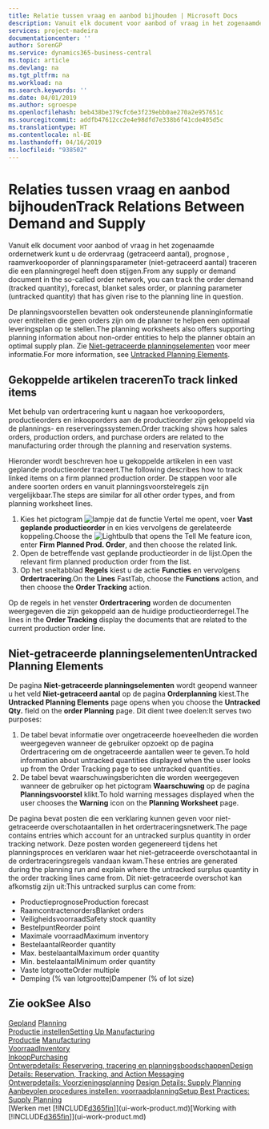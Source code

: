 ```yaml
---
title: Relatie tussen vraag en aanbod bijhouden | Microsoft Docs
description: Vanuit elk document voor aanbod of vraag in het zogenaamde ordernetwerk kunt u de ordervraag (getraceerd aantal), prognose , raamverkooporder of planningsparameter (niet-getraceerd aantal) traceren die een planningregel heeft doen stijgen.
services: project-madeira
documentationcenter: ''
author: SorenGP
ms.service: dynamics365-business-central
ms.topic: article
ms.devlang: na
ms.tgt_pltfrm: na
ms.workload: na
ms.search.keywords: ''
ms.date: 04/01/2019
ms.author: sgroespe
ms.openlocfilehash: beb438be379cfc6e3f239ebb0ae270a2e957651c
ms.sourcegitcommit: addfb47612cc2e4e98dfd7e338b6f41cde405d5c
ms.translationtype: HT
ms.contentlocale: nl-BE
ms.lasthandoff: 04/16/2019
ms.locfileid: "938502"
---
```

# <a name="track-relations-between-demand-and-supply"></a><span data-ttu-id="73b44-103">Relaties tussen vraag en aanbod bijhouden</span><span class="sxs-lookup"><span data-stu-id="73b44-103">Track Relations Between Demand and Supply</span></span>
<span data-ttu-id="73b44-104">Vanuit elk document voor aanbod of vraag in het zogenaamde ordernetwerk kunt u de ordervraag (getraceerd aantal), prognose , raamverkooporder of planningsparameter (niet-getraceerd aantal) traceren die een planningregel heeft doen stijgen.</span><span class="sxs-lookup"><span data-stu-id="73b44-104">From any supply or demand document in the so-called order network, you can track the order demand (tracked quantity), forecast, blanket sales order, or planning parameter (untracked quantity) that has given rise to the planning line in question.</span></span>

<span data-ttu-id="73b44-105">De planningsvoorstellen bevatten ook ondersteunende planninginformatie over entiteiten die geen orders zijn om de planner te helpen een optimaal leveringsplan op te stellen.</span><span class="sxs-lookup"><span data-stu-id="73b44-105">The planning worksheets also offers supporting planning information about non-order entities to help the planner obtain an optimal supply plan.</span></span> <span data-ttu-id="73b44-106">Zie [Niet-getraceerde planningselementen](production-how-track-demand-supply.md#untracked-planning-elements) voor meer informatie.</span><span class="sxs-lookup"><span data-stu-id="73b44-106">For more information, see [Untracked Planning Elements](production-how-track-demand-supply.md#untracked-planning-elements).</span></span>

## <a name="to-track-linked-items"></a><span data-ttu-id="73b44-107">Gekoppelde artikelen traceren</span><span class="sxs-lookup"><span data-stu-id="73b44-107">To track linked items</span></span>
<span data-ttu-id="73b44-108">Met behulp van ordertracering kunt u nagaan hoe verkooporders, productieorders en inkooporders aan de productieorder zijn gekoppeld via de plannings- en reserveringssystemen.</span><span class="sxs-lookup"><span data-stu-id="73b44-108">Order tracking shows how sales orders, production orders, and purchase orders are related to the manufacturing order through the planning and reservation systems.</span></span>

<span data-ttu-id="73b44-109">Hieronder wordt beschreven hoe u gekoppelde artikelen in een vast geplande productieorder traceert.</span><span class="sxs-lookup"><span data-stu-id="73b44-109">The following describes how to track linked items on a firm planned production order.</span></span> <span data-ttu-id="73b44-110">De stappen voor alle andere soorten orders en vanuit planningsvoorstelregels zijn vergelijkbaar.</span><span class="sxs-lookup"><span data-stu-id="73b44-110">The steps are similar for all other order types, and from planning worksheet lines.</span></span>

1. <span data-ttu-id="73b44-111">Kies het pictogram ![lampje dat de functie Vertel me opent](media/ui-search/search_small.png "Vertel me wat u wilt doen"), voer **Vast geplande productieorder** in en kies vervolgens de gerelateerde koppeling.</span><span class="sxs-lookup"><span data-stu-id="73b44-111">Choose the ![Lightbulb that opens the Tell Me feature](media/ui-search/search_small.png "Tell me what you want to do") icon, enter **Firm Planned Prod. Order**, and then choose the related link.</span></span>
2. <span data-ttu-id="73b44-112">Open de betreffende vast geplande productieorder in de lijst.</span><span class="sxs-lookup"><span data-stu-id="73b44-112">Open the relevant firm planned production order from the list.</span></span>
3. <span data-ttu-id="73b44-113">Op het sneltabblad **Regels** kiest u de actie **Functies** en vervolgens **Ordertracering**.</span><span class="sxs-lookup"><span data-stu-id="73b44-113">On the **Lines** FastTab, choose the **Functions** action, and then choose the **Order Tracking** action.</span></span>

<span data-ttu-id="73b44-114">Op de regels in het venster **Ordertracering** worden de documenten weergegeven die zijn gekoppeld aan de huidige productieorderregel.</span><span class="sxs-lookup"><span data-stu-id="73b44-114">The lines in the **Order Tracking** display the documents that are related to the current production order line.</span></span>

## <a name="untracked-planning-elements"></a><span data-ttu-id="73b44-115">Niet-getraceerde planningselementen</span><span class="sxs-lookup"><span data-stu-id="73b44-115">Untracked Planning Elements</span></span>
<span data-ttu-id="73b44-116">De pagina **Niet-getraceerde planningselementen** wordt geopend wanneer u het veld **Niet-getraceerd aantal** op de pagina **Orderplanning** kiest.</span><span class="sxs-lookup"><span data-stu-id="73b44-116">The **Untracked Planning Elements** page opens when you choose the **Untracked Qty.** field on the **order Planning** page.</span></span> <span data-ttu-id="73b44-117">Dit dient twee doelen:</span><span class="sxs-lookup"><span data-stu-id="73b44-117">It serves two purposes:</span></span>

1. <span data-ttu-id="73b44-118">De tabel bevat informatie over ongetraceerde hoeveelheden die worden weergegeven wanneer de gebruiker opzoekt op de pagina Ordertracering om de ongetraceerde aantallen weer te geven.</span><span class="sxs-lookup"><span data-stu-id="73b44-118">To hold information about untracked quantities displayed when the user looks up from the Order Tracking page to see untracked quantities.</span></span>
2. <span data-ttu-id="73b44-119">De tabel bevat waarschuwingsberichten die worden weergegeven wanneer de gebruiker op het pictogram **Waarschuwing** op de pagina **Planningsvoorstel** klikt.</span><span class="sxs-lookup"><span data-stu-id="73b44-119">To hold warning messages displayed when the user chooses the **Warning** icon on the **Planning Worksheet** page.</span></span>

<span data-ttu-id="73b44-120">De pagina bevat posten die een verklaring kunnen geven voor niet-getraceerde overschotaantallen in het ordertraceringsnetwerk.</span><span class="sxs-lookup"><span data-stu-id="73b44-120">The page contains entries which account for an untracked surplus quantity in order tracking network.</span></span> <span data-ttu-id="73b44-121">Deze posten worden gegenereerd tijdens het planningsproces en verklaren waar het niet-getraceerde overschotaantal in de ordertraceringsregels vandaan kwam.</span><span class="sxs-lookup"><span data-stu-id="73b44-121">These entries are generated during the planning run and explain where the untracked surplus quantity in the order tracking lines came from.</span></span> <span data-ttu-id="73b44-122">Dit niet-getraceerde overschot kan afkomstig zijn uit:</span><span class="sxs-lookup"><span data-stu-id="73b44-122">This untracked surplus can come from:</span></span>

- <span data-ttu-id="73b44-123">Productieprognose</span><span class="sxs-lookup"><span data-stu-id="73b44-123">Production forecast</span></span>
- <span data-ttu-id="73b44-124">Raamcontractenorders</span><span class="sxs-lookup"><span data-stu-id="73b44-124">Blanket orders</span></span>
- <span data-ttu-id="73b44-125">Veiligheidsvoorraad</span><span class="sxs-lookup"><span data-stu-id="73b44-125">Safety stock quantity</span></span>
- <span data-ttu-id="73b44-126">Bestelpunt</span><span class="sxs-lookup"><span data-stu-id="73b44-126">Reorder point</span></span>
- <span data-ttu-id="73b44-127">Maximale voorraad</span><span class="sxs-lookup"><span data-stu-id="73b44-127">Maximum inventory</span></span>
- <span data-ttu-id="73b44-128">Bestelaantal</span><span class="sxs-lookup"><span data-stu-id="73b44-128">Reorder quantity</span></span>
- <span data-ttu-id="73b44-129">Max. bestelaantal</span><span class="sxs-lookup"><span data-stu-id="73b44-129">Maximum order quantity</span></span>
- <span data-ttu-id="73b44-130">Min. bestelaantal</span><span class="sxs-lookup"><span data-stu-id="73b44-130">Minimum order quantity</span></span>
- <span data-ttu-id="73b44-131">Vaste lotgrootte</span><span class="sxs-lookup"><span data-stu-id="73b44-131">Order multiple</span></span>
- <span data-ttu-id="73b44-132">Demping (% van lotgrootte)</span><span class="sxs-lookup"><span data-stu-id="73b44-132">Dampener (% of lot size)</span></span>

## <a name="see-also"></a><span data-ttu-id="73b44-133">Zie ook</span><span class="sxs-lookup"><span data-stu-id="73b44-133">See Also</span></span>  
<span data-ttu-id="73b44-134">[Gepland](production-planning.md) </span><span class="sxs-lookup"><span data-stu-id="73b44-134">[Planning](production-planning.md) </span></span>  
[<span data-ttu-id="73b44-135">Productie instellen</span><span class="sxs-lookup"><span data-stu-id="73b44-135">Setting Up Manufacturing</span></span>](production-configure-production-processes.md)  
<span data-ttu-id="73b44-136">[Productie](production-manage-manufacturing.md)  </span><span class="sxs-lookup"><span data-stu-id="73b44-136">[Manufacturing](production-manage-manufacturing.md)  </span></span>  
[<span data-ttu-id="73b44-137">Voorraad</span><span class="sxs-lookup"><span data-stu-id="73b44-137">Inventory</span></span>](inventory-manage-inventory.md)  
[<span data-ttu-id="73b44-138">Inkoop</span><span class="sxs-lookup"><span data-stu-id="73b44-138">Purchasing</span></span>](purchasing-manage-purchasing.md)  
[<span data-ttu-id="73b44-139">Ontwerpdetails: Reservering, tracering en planningsboodschappen</span><span class="sxs-lookup"><span data-stu-id="73b44-139">Design Details: Reservation, Tracking, and Action Messaging</span></span>](design-details-reservation-order-tracking-and-action-messaging.md)  
<span data-ttu-id="73b44-140">[Ontwerpdetails: Voorzieningsplanning](design-details-supply-planning.md) </span><span class="sxs-lookup"><span data-stu-id="73b44-140">[Design Details: Supply Planning](design-details-supply-planning.md) </span></span>  
[<span data-ttu-id="73b44-141">Aanbevolen procedures instellen: voorraadplanning</span><span class="sxs-lookup"><span data-stu-id="73b44-141">Setup Best Practices: Supply Planning</span></span>](setup-best-practices-supply-planning.md)  
<span data-ttu-id="73b44-142">[Werken met [!INCLUDE[d365fin](includes/d365fin_md.md)]](ui-work-product.md)</span><span class="sxs-lookup"><span data-stu-id="73b44-142">[Working with [!INCLUDE[d365fin](includes/d365fin_md.md)]](ui-work-product.md)</span></span>
